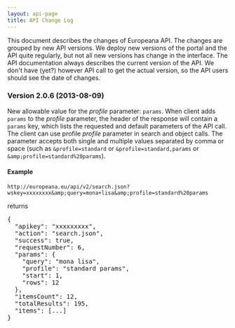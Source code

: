 ```yaml
---
layout: api-page
title: API Change Log
---
```


This document describes the changes of Europeana API. The changes are grouped by new API versions. We deploy new versions of the portal and the API quite regularly, but not all new versions has change in the interface. The API documentation always describes the current version of the API. We don't have (yet?) however API call to get the actual version, so the API users should see the date of changes.

### Version 2.0.6 (2013-08-09)

New allowable value for the _profile_ parameter: `params`. When client adds `params` to the _profile_ parameter, the header of the response will contain a `params` key, which lists the requested and default parameters of the API call. The client can use profile _profile_ parameter in search and object calls. The parameter accepts both single and multiple values separated by comma or space (such as `&profile=standard` or `&profile=standard,params` or `&amp;profile=standard%20params`).

#### Example

```
http://europeana.eu/api/v2/search.json?wskey=xxxxxxxx&amp;query=mona+lisa&amp;profile=standard%20params
```

returns

<pre>
{
  "apikey": "xxxxxxxxx",
  "action": "search.json",
  "success": true,
  "requestNumber": 6,
  "params": {
    "query": "mona lisa",
    "profile": "standard params",
    "start": 1,
    "rows": 12
  },
  "itemsCount": 12,
  "totalResults": 195,
  "items": [...]
}
</pre>